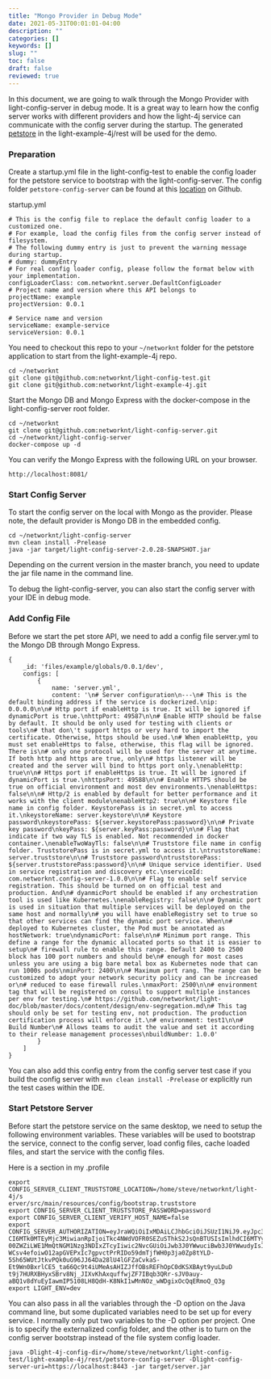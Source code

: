 ```yaml
---
title: "Mongo Provider in Debug Mode"
date: 2021-05-31T00:01:01-04:00
description: ""
categories: []
keywords: []
slug: ""
toc: false
draft: false
reviewed: true
---
```


In this document, we are going to walk through the Mongo Provider with light-config-server in debug mode. It is a great way to learn how the config server works with different providers and how the light-4j service can communicate with the config server during the startup. The generated [petstore](https://github.com/networknt/light-example-4j/tree/release/rest/petstore-maven-single) in the light-example-4j/rest will be used for the demo. 

### Preparation

Create a startup.yml file in the light-config-test to enable the config loader for the petstore service to bootstrap with the light-config-server. The config folder `petstore-config-server` can be found at this [location](https://github.com/networknt/light-config-test/tree/master/light-example-4j/rest) on Github. 


startup.yml

```
# This is the config file to replace the default config loader to a customized one.
# For example, load the config files from the config server instead of filesystem.
# The following dummy entry is just to prevent the warning message during startup.
# dummy: dummyEntry
# For real config loader config, please follow the format below with your implementation.
configLoaderClass: com.networknt.server.DefaultConfigLoader
# Project name and version where this API belongs to
projectName: example
projectVersion: 0.0.1

# Service name and version
serviceName: example-service
serviceVersion: 0.0.1
```

You need to checkout this repo to your `~/networknt` folder for the petstore application to start from the light-example-4j repo. 

```
cd ~/networknt
git clone git@github.com:networknt/light-config-test.git
git clone git@github.com:networknt/light-example-4j.git
```

Start the Mongo DB and Mongo Express with the docker-compose in the light-config-server root folder.

```
cd ~/networknt
git clone git@github.com:networknt/light-config-server.git
cd ~/networknt/light-config-server
docker-compose up -d
```

You can verify the Mongo Express with the following URL on your browser. 

```
http://localhost:8081/
```

### Start Config Server

To start the config server on the local with Mongo as the provider. Please note, the default provider is Mongo DB in the embedded config. 


```
cd ~/networknt/light-config-server
mvn clean install -Prelease
java -jar target/light-config-server-2.0.28-SNAPSHOT.jar
```

Depending on the current version in the master branch, you need to update the jar file name in the command line. 

To debug the light-config-server, you can also start the config server with your IDE in debug mode.


### Add Config File

Before we start the pet store API, we need to add a config file server.yml to the Mongo DB through Mongo Express. 

```
{
    _id: 'files/example/globals/0.0.1/dev',
    configs: [
        {
            name: 'server.yml',
            content: '\n# Server configuration\n---\n# This is the default binding address if the service is dockerized.\nip: 0.0.0.0\n\n# Http port if enableHttp is true. It will be ignored if dynamicPort is true.\nhttpPort: 49587\n\n# Enable HTTP should be false by default. It should be only used for testing with clients or tools\n# that don\'t support https or very hard to import the certificate. Otherwise, https should be used.\n# When enableHttp, you must set enableHttps to false, otherwise, this flag will be ignored. There is\n# only one protocol will be used for the server at anytime. If both http and https are true, only\n# https listener will be created and the server will bind to https port only.\nenableHttp: true\n\n# Https port if enableHttps is true. It will be ignored if dynamicPort is true.\nhttpsPort: 49588\n\n# Enable HTTPS should be true on official environment and most dev environments.\nenableHttps: false\n\n# Http/2 is enabled by default for better performance and it works with the client module\nenableHttp2: true\n\n# Keystore file name in config folder. KeystorePass is in secret.yml to access it.\nkeystoreName: server.keystore\n\n# Keystore password\nkeystorePass: ${server.keystorePass:password}\n\n# Private key password\nkeyPass: ${server.keyPass:password}\n\n# Flag that indicate if two way TLS is enabled. Not recommended in docker container.\nenableTwoWayTls: false\n\n# Truststore file name in config folder. TruststorePass is in secret.yml to access it.\ntruststoreName: server.truststore\n\n# Truststore password\ntruststorePass: ${server.truststorePass:password}\n\n# Unique service identifier. Used in service registration and discovery etc.\nserviceId: com.networknt.config-server-1.0.0\n\n# Flag to enable self service registration. This should be turned on on official test and production. And\n# dyanmicPort should be enabled if any orchestration tool is used like Kubernetes.\nenableRegistry: false\n\n# Dynamic port is used in situation that multiple services will be deployed on the same host and normally\n# you will have enableRegistry set to true so that other services can find the dynamic port service. When\n# deployed to Kubernetes cluster, the Pod must be annotated as hostNetwork: true\ndynamicPort: false\n\n# Minimum port range. This define a range for the dynamic allocated ports so that it is easier to setup\n# firewall rule to enable this range. Default 2400 to 2500 block has 100 port numbers and should be\n# enough for most cases unless you are using a big bare metal box as Kubernetes node that can run 1000s pods\nminPort: 2400\n\n# Maximum port rang. The range can be customized to adopt your network security policy and can be increased or\n# reduced to ease firewall rules.\nmaxPort: 2500\n\n# environment tag that will be registered on consul to support multiple instances per env for testing.\n# https://github.com/networknt/light-doc/blob/master/docs/content/design/env-segregation.md\n# This tag should only be set for testing env, not production. The production certification process will enforce it.\n# environment: test1\n\n# Build Number\n# Allows teams to audit the value and set it according to their release management processes\nbuildNumber: 1.0.0'
        }
    ]
}
```

You can also add this config entry from the config server test case if you build the config server with `mvn clean install -Prelease` or explicitly run the test cases within the IDE. 


### Start Petstore Server

Before start the petstore service on the same desktop, we need to setup the following environment variables. These variables will be used to bootstrap the service, connect to the config server, load config files, cache loaded files, and start the service with the config files.

Here is a section in my .profile

```
export CONFIG_SERVER_CLIENT_TRUSTSTORE_LOCATION=/home/steve/networknt/light-4j/s
erver/src/main/resources/config/bootstrap.truststore
export CONFIG_SERVER_CLIENT_TRUSTSTORE_PASSWORD=password
export CONFIG_SERVER_CLIENT_VERIFY_HOST_NAME=false
export CONFIG_SERVER_AUTHORIZATION=eyJraWQiOiIxMDAiLCJhbGciOiJSUzI1NiJ9.eyJpc3MiOiJ1cm46Y29tOm5ldHdvcmtudDpvYXV0aDI6djEiLCJhdWQiOiJ1cm46Y29tLm5ldHdvcmtudCIsImV4c
CI6MTk0MTEyMjc3MiwianRpIjoiTkc4NWdVOFR0SEZuSThkS2JsQnBTUSIsImlhdCI6MTYyNTc2Mjc3MiwibmJmIjoxNjI1NzYyNjUyLCJ2ZXJzaW9uIjoiMS4wIiwiY2xpZW50X2lkIjoiZjdkNDIzNDgtYzY0Ny
00ZWZiLWE1MmQtNGM1Nzg3NDIxZTcyIiwic2NvcGUiOiJwb3J0YWwuciBwb3J0YWwudyIsInNlcnZpY2UiOiIwMTAwIn0.Q6BN5CGZL2fBWJk4PIlfSNXpnVyFhK6H8X4caKqxE1XAbX5UieCdXazCuwZ15wxyQJg
WCsv4efoiwO12apGVEPxIc7gpvctPrRIDo59dmTjfWH0p3ja0Zp8tYLD-5Sh65WUtJtkvPQk0uG96JJ64Da28lU4lGFZaCvkaS-Et9Wn0BxrlCE5_ta66Qc9t4iUMeAsAHIZJffOBsREFhOpC0dKSXBAyt9yuLDuD
t9j7HURXBHyxSBrv8Nj_JIXvKhAxquffwjZF7IBqb3QRr-sJV0auy-aBQ1v8dYuEyIawmIP5108LH8QdH-K8NkI1wMnNOz_wWDgixOcQqERmoQ_Q3g
export LIGHT_ENV=dev
```

You can also pass in all the variables through the -D option on the Java command line, but some duplicated variables need to be set up for every service. I normally only put two variables to the -D option per project. One is to specify the externalized config folder, and the other is to turn on the config server bootstrap instead of the file system config loader. 


```
java -Dlight-4j-config-dir=/home/steve/networknt/light-config-test/light-example-4j/rest/petstore-config-server -Dlight-config-server-uri=https://localhost:8443 -jar target/server.jar 
```


